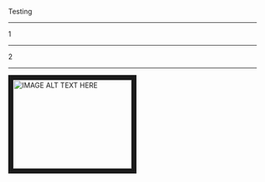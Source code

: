 Testing

----

1

---

2

---

<a href="https://raw.githubusercontent.com/cleveland-metroparks/presentations/master/NRPA_2014/vid/01_launch.mp4" target="_blank"><img src="" 
alt="IMAGE ALT TEXT HERE" width="240" height="180" border="10" /></a>
